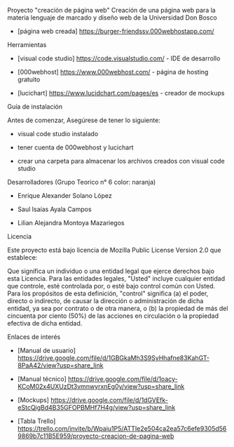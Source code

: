 Proyecto "creación de página web"
Creación de una página web para la materia lenguaje de marcado y diseño web de la Universidad Don Bosco

- [página web creada] https://burger-friendssv.000webhostapp.com/

Herramientas

- [visual code studio] https://code.visualstudio.com/ - IDE de desarrollo

- [000webhost] https://www.000webhost.com/ - página de hosting gratuito

- [lucichart] https://www.lucidchart.com/pages/es - creador de mockups

Guía de instalación

Antes de comenzar, Asegúrese de tener lo siguiente:

- visual code studio instalado

- tener cuenta de 000webhost y lucichart

- crear una carpeta para almacenar los archivos creados con visual code studio

Desarrolladores (Grupo Teorico n° 6 color: naranja)

- Enrique Alexander Solano López

- Saul Isaías Ayala Campos

- Lilian Alejandra Montoya Mazariegos

Licencia

Este proyecto está bajo licencia de Mozilla Public License Version 2.0 que establece:

Que significa un individuo o una entidad legal que ejerce derechos bajo esta Licencia. Para las entidades legales, "Usted" incluye cualquier entidad que controle, esté controlada por, o esté bajo control común con Usted. Para los propósitos de esta definición, "control" significa (a) el poder, directo o indirecto, de causar la dirección o administración de dicha entidad, ya sea por contrato o de otra manera, o (b) la propiedad de más del cincuenta por ciento (50%) de las acciones en circulación o la propiedad efectiva de dicha entidad.

Enlaces de interés

- [Manual de usuario] https://drive.google.com/file/d/1GBGkaMh3S9SyHhafne83KahGT-8PaA42/view?usp=share_link

- [Manual técnico] https://drive.google.com/file/d/1oacy-KCoM02x4UXUzDt3vmnwyrxnEg0y/view?usp=share_link

- [Mockups] https://drive.google.com/file/d/1dGVEfk-eStcQigBd4B35GFOPBMHf7H4g/view?usp=share_link

- [Tabla Trello] https://trello.com/invite/b/Wpaiu1P5/ATTIe2e504ca2ea57c6efe9305d569869b7c11B5E959/proyecto-creacion-de-pagina-web
